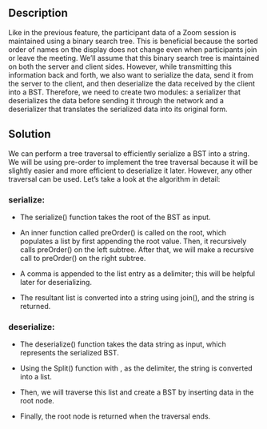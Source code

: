 ## Description

Like in the previous feature, the participant data of a Zoom session is maintained using a binary search tree. This is beneficial because the sorted order of names on the display does not change even when participants join or leave the meeting. We’ll assume that this binary search tree is maintained on both the server and client sides. However, while transmitting this information back and forth, we also want to serialize the data, send it from the server to the client, and then deserialize the data received by the client into a BST. Therefore, we need to create two modules: a serializer that deserializes the data before sending it through the network and a deserializer that translates the serialized data into its original form.

## Solution

We can perform a tree traversal to efficiently serialize a BST into a string. We will be using pre-order to implement the tree traversal because it will be slightly easier and more efficient to deserialize it later. However, any other traversal can be used. Let’s take a look at the algorithm in detail:

### serialize:

* The serialize() function takes the root of the BST as input.

* An inner function called preOrder() is called on the root, which populates a list by first appending the root value. Then, it recursively calls preOrder() on the left subtree. After that, we will make a recursive call to preOrder() on the right subtree.

* A comma is appended to the list entry as a delimiter; this will be helpful later for deserializing.

* The resultant list is converted into a string using join(), and the string is returned.

### deserialize:

* The deserialize() function takes the data string as input, which represents the serialized BST.

* Using the Split() function with , as the delimiter, the string is converted into a list.

* Then, we will traverse this list and create a BST by inserting data in the root node.

* Finally, the root node is returned when the traversal ends.


